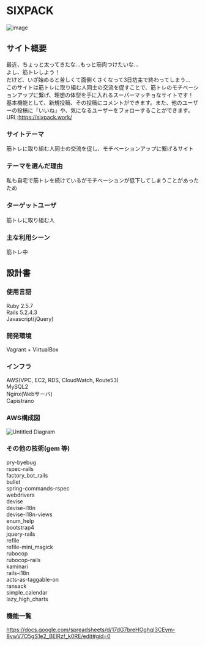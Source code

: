 # SIXPACK
![image](https://user-images.githubusercontent.com/64945711/92579639-6891fb80-f2c8-11ea-90f9-749125f2acf6.png)


## サイト概要
最近、ちょっと太ってきたな...もっと筋肉つけたいな...<br>
よし、筋トレしよう！<br>
だけど、いざ始めると苦しくて面倒くさくなって3日坊主で終わってしまう...<br>
このサイトは筋トレに取り組む人同士の交流を促すことで、筋トレのモチベーションアップに繋げ、理想の体型を手に入れるスーパーマッチョなサイトです！<br>
基本機能として、新規投稿、その投稿にコメントができます。また、他のユーザーの投稿に「いいね」や、気になるユーザーをフォローすることができます。<br>
URL:https://sixpack.work/

### サイトテーマ
筋トレに取り組む人同士の交流を促し、モチベーションアップに繋げるサイト

### テーマを選んだ理由
私も自宅で筋トレを続けているがモチベーションが低下してしまうことがあったため

### ターゲットユーザ
筋トレに取り組む人

### 主な利用シーン
筋トレ中

## 設計書

### 使用言語
Ruby 2.5.7</br>
Rails 5.2.4.3</br>
Javascript(jQuery)</br>

### 開発環境
Vagrant + VirtualBox

### インフラ
AWS(VPC, EC2, RDS, CloudWatch, Route53)<br>
MySQL2<br>
Nginx(Webサーバ)<br>
Capistrano

### AWS構成図
![Untitled Diagram](https://user-images.githubusercontent.com/62163875/91648806-d78c7a80-eaa6-11ea-8f03-dd835d795723.png)

### その他の技術(gem 等)
pry-byebug<br>
rspec-rails<br>
factory_bot_rails<br>
bullet<br>
spring-commands-rspec<br>
webdrivers<br>
devise<br>
devise-i18n<br>
devise-i18n-views<br>
enum_help<br>
bootstrap4<br>
jquery-rails<br>
refile<br>
refile-mini_magick<br>
rubocop<br>
rubocop-rails<br>
kaminari<br>
rails-i18n<br>
acts-as-taggable-on<br>
ransack<br>
simple_calendar<br>
lazy_high_charts<br>

### 機能一覧
https://docs.google.com/spreadsheets/d/17dG7breHOghgI3CEym-8vwV7O5gS1e2_BElRzf_k0RE/edit#gid=0
